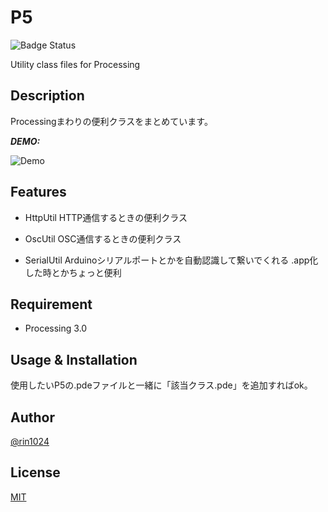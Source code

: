 # P5

![Badge Status](https://ci-as-a-service)

Utility class files for Processing

## Description

Processingまわりの便利クラスをまとめています。

***DEMO:***

![Demo](https://image-url.gif)

## Features

- HttpUtil
HTTP通信するときの便利クラス

- OscUtil
OSC通信するときの便利クラス

- SerialUtil
Arduinoシリアルポートとかを自動認識して繋いでくれる
.app化した時とかちょっと便利

## Requirement

- Processing 3.0

## Usage & Installation

使用したいP5の.pdeファイルと一緒に「該当クラス.pde」を追加すればok。

## Author

[@rin1024](https://twitter.com/rin1024)

## License

[MIT](http://b4b4r07.mit-license.org)
